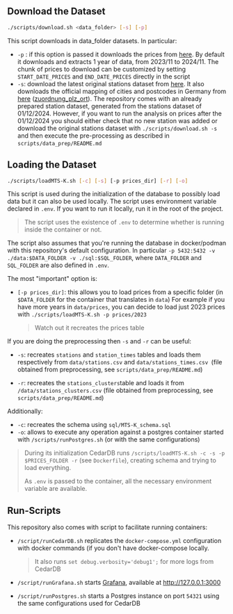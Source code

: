 ## Download the Dataset

```bash
./scripts/download.sh <data_folder> [-s] [-p] 
```

This script downloads in data_folder datasets. In particular:

- `-p` : if this option is passed it downloads the prices from [here](https://dev.azure.com/tankerkoenig/tankerkoenig-data/_git/tankerkoenig-data?path=/prices). By default it downloads and extracts 1 year of data, from 2023/11 to 2024/11. The chunk of prices to download can be customized by setting `START_DATE_PRICES` and `END_DATE_PRICES` directly in the script
- `-s`: download the latest original stations dataset from [here](https://dev.azure.com/tankerkoenig/tankerkoenig-data/_git/tankerkoenig-data?path=/stations). It also downloads the official mapping of cities and postcodes in Germany from [here](https://www.suche-postleitzahl.org/downloads) ([zuordnung_plz_ort](https://www.suche-postleitzahl.org/downloads#)). 
  The repository comes with an already prepared station dataset, generated from the stations dataset of 01/12/2024. However, if you want to run the analysis on prices after the 01/12/2024 you should either check that no new station was added or download the original stations dataset with `./scripts/download.sh -s` and then execute the pre-processing as described in `scripts/data_prep/README.md`

## Loading the Dataset

```bash
./scripts/loadMTS-K.sh [-c] [-s] [-p prices_dir] [-r] [-o]
```

This script is used during the initialization of the database to possibly load data but it can also be used locally. The script uses environment variable declared in `.env`. If you want to run it locally, run it in the root of the project. 

> The script uses the existence of `.env` to determine whether is running inside the container or not.

The script also assumes that you're running the database in docker/podman with this repository's default configuration. In particular `-p 5432:5432 -v ./data:$DATA_FOLDER -v ./sql:$SQL_FOLDER`, where `DATA_FOLDER` and `SQL_FOLDER` are also defined in `.env`. 

The most "important" option is:

- `[-p prices_dir]`: this allows you to load prices from a specific folder (in `$DATA_FOLDER` for the container that translates in `data`) For example if you have more years in `data/prices`, you can decide to load just 2023 prices with `./scripts/loadMTS-K.sh -p prices/2023`

  > Watch out it recreates the prices table

If you are doing the preprocessing then `-s` and `-r` can be useful:

- `-s`: recreates `stations` and `station_times` tables and loads them respectively from `data/stations.csv` and `data/stations_times.csv `(file obtained from preprocessing, see `scripts/data_prep/README.md`)

- `-r`: recreates the `stations_clusters`table and loads it from `/data/stations_clusters.csv` (file obtained from preprocessing, see `scripts/data_prep/README.md`) 

Additionally:

-  `-c`: recreates the schema using `sql/MTS-K_schema.sql` 
- `-o`: allows to execute any operation against a postgres container started with `/scripts/runPostgres.sh` (or with the same configurations)

> During its initialization CedarDB runs `/scripts/loadMTS-K.sh -c -s -p $PRICES_FOLDER -r` (see `Dockerfile`), creating schema and trying to load everything. 
>
> As `.env` is passed to the container, all the necessary environment variable are available.

## Run-Scripts

This repository also comes with script to facilitate running containers:

- `/script/runCedarDB.sh` replicates the `docker-compose.yml` configuration with docker commands (if you don't have docker-compose locally.

  > It also runs `set debug.verbosity='debug1';` for more logs from CedarDB

- `/script/runGrafana.sh` starts  [Grafana](https://cedardb.com/docs/clients/grafana/), available at http://127.0.0.1:3000

- `/script/runPostgres.sh` starts a Postgres instance on port `54321` using the same configurations used for CedarDB 